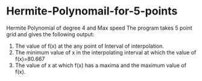 # Hermite-Polynomail-for-5-points
Hermite Polynomial of degree 4 and Max speed
The program takes 5 point grid and gives the following output:
1) The value of f(x) at the any point of Interval of interpolation.
2) The minimum value of x in the interpolating interval at which the value of f(x)=80.667
3) The value of x at which f(x) has a maxima and the maximum value of f(x).
